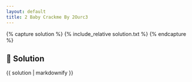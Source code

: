 ```yaml
---
layout: default
title: 2 Baby Crackme By 2Ourc3
---
```


{% capture solution %}
{% include_relative solution.txt %}
{% endcapture %}

## 📝 Solution

{{ solution | markdownify }}

